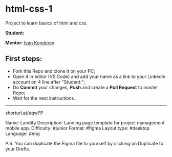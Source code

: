 # html-css-1
Project to learn basics of html and css.

**Student:**

**Mentor:** [Ivan Konderev](https://www.linkedin.com/in/ivan-kondzerau/)

## First steps:

- Fork this Repo and clone it on your PC;
- Open it in editor (VS Code) and add your name as a link to your LinkedIn account on 4 line after "Student:";
- Do **Commit** your changes, **Push** and create a **Pull Request** to master Repo;
- Wait for the next instructions.

***

shorturl.at/eqwFP

Name: Landify
Description: Landing page template for project management mobile app.
Difficulty: #junior
Format: #figma
Layout type: #desktop
Language: #eng

P.S. You can duplicate the Figma file to yourself by clicking on Duplicate to your Drafts.
